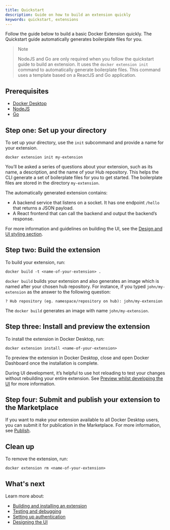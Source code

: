 ```yaml
---
title: Quickstart
description: Guide on how to build an extension quickly
keywords: quickstart, extensions
---
```


Follow the guide below to build a basic Docker Extension quickly. The Quickstart guide automatically generates boilerplate files for you.

> Note
>
> NodeJS and Go are only required when you follow the quickstart guide to build an extension. It uses the `docker extension init` command to automatically generate boilerplate files. This command uses a template based on a ReactJS and Go application.

## Prerequisites

- [Docker Desktop](../release-notes.md)
- [NodeJS](https://nodejs.org/)
- [Go](https://go.dev/dl/)

## Step one: Set up your directory

To set up your directory, use the `init` subcommand and provide a name for your extension.

`docker extension init my-extension`

You’ll be asked a series of questions about your extension, such as its name, a description, and the name of your Hub repository. This helps the CLI generate a set of boilerplate files for you to get started. The boilerplate files are stored in the directory `my-extension`.

The automatically generated extension contains:

- A backend service that listens on a socket. It has one endpoint `/hello` that returns a JSON payload.
- A React frontend that can call the backend and output the backend’s response.

For more information and guidelines on building the UI, see the [Design and UI styling section](design/design-guidelines.md).

## Step two: Build the extension

To build your extension, run:

`docker build -t <name-of-your-extension> .`

`docker build` builds your extension and also generates an image which is named after your chosen hub repository. For instance, if you typed `john/my-extension` as the answer to the following question:

`? Hub repository (eg. namespace/repository on hub): john/my-extension`

The `docker build` generates an image with name `john/my-extension`.

## Step three: Install and preview the extension

To install the extension in Docker Desktop, run:

`docker extension install <name-of-your-extension>`

To preview the extension in Docker Desktop, close and open Docker Dashboard once the installation is complete.

During UI development, it’s helpful to use hot reloading to test your changes without rebuilding your entire extension. See [Preview whilst developing the UI](build/test-debug.md#hot-reloading-whilst-developing-the-ui) for more information.

## Step four: Submit and publish your extension to the Marketplace

If you want to make your extension available to all Docker Desktop users, you can submit it for publication in the Marketplace. For more information, see [Publish](extensions/index.md).

## Clean up

To remove the extension, run:

`docker extension rm <name-of-your-extension>`

## What's next

Learn more about:

- [Building and installing an extension](build/build-install.md)
- [Testing and debugging](build/test-debug.md)
- [Setting up authentication](dev/oauth2-flow.md)
- [Designing the UI](design/design-guidelines.md)
